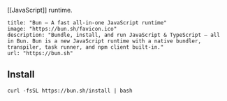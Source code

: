 [[JavaScript]] runtime.

```embed
title: "Bun — A fast all-in-one JavaScript runtime"
image: "https://bun.sh/favicon.ico"
description: "Bundle, install, and run JavaScript & TypeScript — all in Bun. Bun is a new JavaScript runtime with a native bundler, transpiler, task runner, and npm client built-in."
url: "https://bun.sh"
```

## Install
``` Shell
curl -fsSL https://bun.sh/install | bash
```


